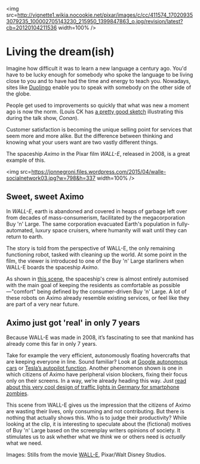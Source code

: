 <img src=http://vignette1.wikia.nocookie.net/pixar/images/c/cc/411574_170209353079235_100002705143230_215950_1399847863_o.jpg/revision/latest?cb=20120104211536 width=100% />

# Living the dream(ish)

Imagine how difficult it was to learn a new language a century ago. You'd have to be lucky enough for somebody who spoke the language to be living close to you and to have had the time and energy to teach you. Nowadays, sites like [Duolingo](https://www.duolingo.com/) enable you to speak with somebody on the other side of the globe.

People get used to improvements so quickly that what was new a moment ago is now the norm. (Louis CK has [a pretty good sketch](https://www.youtube.com/watch?v=ZFsOUbZ0Lr0) illustrating this during the talk show, *Conan*).

Customer satisfaction is becoming the unique selling point for services that seem more and more alike. But the difference between thinking and knowing what your users want are two vastly different things.

The spaceship *Aximo* in the Pixar film *WALL-E*, released in 2008, is a great example of this.  

<img src=https://jonnegroni.files.wordpress.com/2015/04/walle-socialnetwork03.jpg?w=798&h=337 width=100% />

## Sweet, sweet Aximo

In *WALL-E*, earth is abandoned and covered in heaps of garbage left over from decades of mass-consumerism, facilitated by the megacorporation Buy 'n' Large. The same corporation evacuated Earth's population in fully-automated, luxury space cruisers, where humanity will wait until they can return to earth.

The story is told from the perspective of WALL-E, the only remaining functioning robot, tasked with cleaning up the world. At some point in the film, the viewer is introduced to one of the Buy 'n' Large starliners when WALL-E boards the spaceship *Aximo*.

As shown in [this scene](https://www.youtube.com/watch?v=h1BQPV-iCkU), the spaceship's crew is almost entirely automised with the main goal of keeping the residents as comfortable as possible—"comfort" being defined by the consumer-driven Buy 'n' Large. A lot of these robots on Aximo already resemble existing services, or feel like they are part of a very near future.

## Aximo just got 'real' in only 7 years
 
Because WALL-E was made in 2008, it’s fascinating to see that mankind has already come this far in only 7 years. 

Take for example the very efficient, autonomously floating hovercrafts that are keeping everyone in line. Sound familiar? Look at [Google autonomous cars](https://www.youtube.com/watch?v=XReZFuACQLc) or [Tesla’s autopilot function](https://www.youtube.com/watch?v=UgNhYGAgmZo). Another phenomenon shown is one in which citizens of Aximo have peripheral vision blockers, fixing their focus only on their screens. In a way, we’re already heading this way. Just [read about this very cool design of traffic lights in Germany for smartphone zombies](http://www.theguardian.com/cities/2016/apr/29/always-practise-safe-text-the-german-traffic-light-for-smartphone-zombies).  

This scene from WALL-E gives us the impression that the citizens of Aximo are wasting their lives, only consuming and not contributing. But there is nothing that actually shows this. Who is to judge their productivity? While looking at the clip, it is interesting to speculate about the (fictional) motives of Buy 'n' Large based on the screenplay writers opinions of society. It stimulates us to ask whether what we *think* we or others need is *actually* what we need.

Images: Stills from the movie [WALL-E](http://www.pixar.com/features_films/WALLE), Pixar/Walt Disney Studios.
